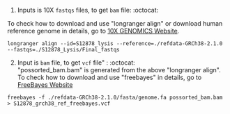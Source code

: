 1. Inputs is 10X `fastqs` files, to get `bam` file: :octocat: <br />

To check how to download and use "longranger align" or download human reference genome in details, go to <a href="https://support.10xgenomics.com/genome-exome/software/downloads/latest">10X GENOMICS Website</a>.
```
longranger align --id=S12878_lysis --reference=./refdata-GRCh38-2.1.0 --fastqs=./S12878_Lysis/Final_fastqs
```



2. Input is `bam` file, to get `vcf` file" : :octocat: <br />
"possorted_bam.bam" is generated from the above "longranger align". <br />
To check how to download and use "freebayes" in details, go to <a href="https://github.com/ekg/freebayes">FreeBayes Website</a> 

```
freebayes -f ./refdata-GRCh38-2.1.0/fasta/genome.fa possorted_bam.bam > S12878_grch38_ref_freebayes.vcf 
```
